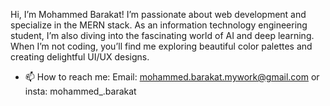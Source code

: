 Hi, I’m Mohammed Barakat! I’m passionate about web development and specialize in the MERN stack. 
As an information technology engineering student, I’m also diving into the fascinating world of AI and deep learning. 
When I’m not coding, you’ll find me exploring beautiful color palettes and creating delightful UI/UX designs.


- 📫 How to reach me: Email: mohammed.barakat.mywork@gmail.com or insta: mohammed_.barakat

